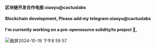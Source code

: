 #### 区块链开发合作电报:xiaoyu@cactuslabs
#### Blockchain development, Please add my telegram:xiaoyu@cactuslabs
#### I'm currently working on a pre-opensource solidity/ts project 👋, 
![截屏2024-10-19 下午8 59 57](https://github.com/user-attachments/assets/2c16d342-b9fc-400a-b2df-5ef784aeb215)


<!--
**xiaoyu1998/xiaoyu1998** is a ✨ _special_ ✨ repository because its `README.md` (this file) appears on your GitHub profile.

Here are some ideas to get you started:

- 🔭 I’m currently working on ...
- 🌱 I’m currently learning ...
- 👯 I’m looking to collaborate on ...
- 🤔 I’m looking for help with ...
- 💬 Ask me about ...
- 📫 How to reach me: ...
- 😄 Pronouns: ...
- ⚡ Fun fact: ...
-->
